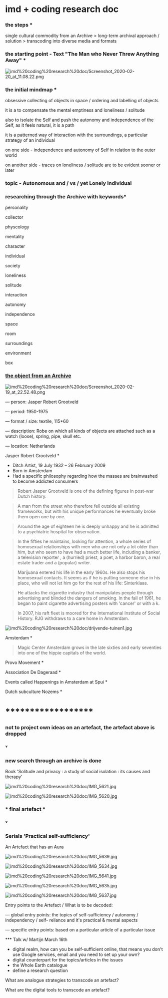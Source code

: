 # imd + coding research doc

### the steps *

single cultural commodity from an Archive > long-term archival approach / solution > transcoding  into diverse media and formats 

### the starting point  - Text "The Man who Never Threw Anything Away" *

![imd%20coding%20research%20doc/Screenshot_2020-02-20_at_11.08.22.png](imd%20coding%20research%20doc/Screenshot_2020-02-20_at_11.08.22.png)

### the initial mindmap *

obsessive collecting of objects in space / ordering and labelling of objects

>

it is a to compensate the mental emptiness and loneliness / solitude 

>

also to isolate the Self and push the autonomy and independence of the Self, as it feels natural, it is a path

>

it is a patterned way of interaction with the surroundings, a particular strategy of an individual

>

on one side - independence and autonomy of Self in relation to the outer world

on another side - traces on loneliness / solitude are to be evident sooner or later 

>

### topic - Autonomous and / vs / yet Lonely Individual

### researching through the Archive with keywords*

personality

collector

physcology

mentality 

character 

individual

society 

loneliness

solitude 

interaction 

autonomy

independence 

space 

room

surroundings

environment

box

### [the object from an Archive](https://search.iisg.amsterdam/Record/1216448)

![imd%20coding%20research%20doc/Screenshot_2020-02-19_at_22.52.48.png](imd%20coding%20research%20doc/Screenshot_2020-02-19_at_22.52.48.png)

— person: Jasper Robert Grootveld 

— period: 1950-1975

— format / size: textile, 115*60

— description: Robe on which all kinds of objects are attached such as a watch (loose), spring, pipe, skull etc.

— location: Netherlands

Jasper Robert Grootveld * 

- Ditch Artist, 19 July 1932 – 26 February 2009
- Born in Amsterdam
- Had a specific philosophy regarding how the masses are brainwashed to become addicted consumers

> Robert Jasper Grootveld is one of the defining figures in post-war Dutch history.

> A man from the street who therefore fell outside all existing frameworks, but with his unique performances he eventually broke them open one by one.

> Around the age of eighteen he is deeply unhappy and he is admitted to a psychiatric hospital for observation.

> In the fifties he maintains, looking for attention, a whole series of homosexual relationships with men who are not only a lot older than him, but who seem to have had a much better life, including a banker, a television reporter , a (hurried) priest, a poet, a harbor baron, a real estate trader and a (popular) writer.

> Marijuana entered his life in the early 1960s. He also stops his homosexual contacts. It seems as if he is putting someone else in his place, who will not let him go for the rest of his life: Sinterklaas.

> He attacks the cigarette industry that manipulates people through advertising and blinded the dangers of smoking. In the fall of 1961, he began to paint cigarette advertising posters with 'cancer' or with a k.

> In 2007, his raft fleet is moored for the International Institute of Social History. RJG withdraws to a care home in Amsterdam.

![imd%20coding%20research%20doc/drijvende-tuinen1.jpg](imd%20coding%20research%20doc/drijvende-tuinen1.jpg)

Amsterdam *

> Magic Center Amsterdam grows in the late sixties and early seventies into one of the hippie capitals of the world.

Provo Movement *

Association De Dageraad *

Events called Happenings in Amsterdam at Spui *

Dutch subculture Nozems *

# ******************

### not to project own ideas on an artefact, the artefact above is dropped

### ˅

### new search through an archive is done

Book 'Solitude and privacy : a study of social isolation : its causes and therapy'

![imd%20coding%20research%20doc/IMG_5621.jpg](imd%20coding%20research%20doc/IMG_5621.jpg)

![imd%20coding%20research%20doc/IMG_5620.jpg](imd%20coding%20research%20doc/IMG_5620.jpg)

### * final artefact *

### ˅

### Serials 'Practical self-sufficiency'

An Artefact that has an Aura

![imd%20coding%20research%20doc/IMG_5639.jpg](imd%20coding%20research%20doc/IMG_5639.jpg)

![imd%20coding%20research%20doc/IMG_5634.jpg](imd%20coding%20research%20doc/IMG_5634.jpg)

![imd%20coding%20research%20doc/IMG_5641.jpg](imd%20coding%20research%20doc/IMG_5641.jpg)

![imd%20coding%20research%20doc/IMG_5635.jpg](imd%20coding%20research%20doc/IMG_5635.jpg)

![imd%20coding%20research%20doc/IMG_5637.jpg](imd%20coding%20research%20doc/IMG_5637.jpg)

Entry points to the Artefact / What is to be decoded:

— global entry points: the topics of self-sufficiency / autonomy / independency / self- reliance and it's practical & mental aspects 

— specific entry points: based on a particular article of a particular issue

*** Talk w/ Martijn March 16th

- digital realm, how can you be self-sufficient online, that means you don't use Google services, email and you need to set up your own?
- digital counterpart for the topics/articles in the issues
- the Whole Earth catalogue
- define a research question

What are analogue strategies to transcode an artefact?

What are the digital tools to transcode an artefact?
